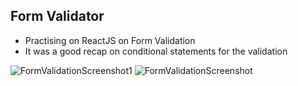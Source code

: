 ## Form Validator

- Practising on ReactJS on Form Validation
- It was a good recap on conditional statements for the validation

![FormValidationScreenshot1](https://user-images.githubusercontent.com/108328227/226517651-ab021cdc-0895-49f4-add3-557208f4295d.png)
![FormValidationScreenshot](https://user-images.githubusercontent.com/108328227/226517644-95271d95-657f-4a45-9f6a-ecef6c4d5e17.png)
